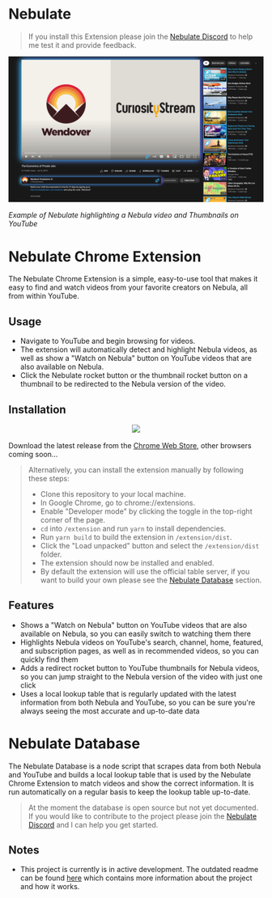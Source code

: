 # Nebulate


> If you install this Extension please join the [Nebulate Discord](https://discord.gg/6JtPxnQbbG) to help me test it and provide feedback.


<p align="center">
  <img src="https://github.com/oenu/Nebulate/blob/dev/screenshots/v0.2.png">
</p>


_Example of Nebulate highlighting a Nebula video and Thumbnails on YouTube_


# Nebulate Chrome Extension

The Nebulate Chrome Extension is a simple, easy-to-use tool that makes it easy to find and watch videos from your favorite creators on Nebula, all from within YouTube.

## Usage

- Navigate to YouTube and begin browsing for videos.
- The extension will automatically detect and highlight Nebula videos, as well as show a "Watch on Nebula" button on YouTube videos that are also available on Nebula.
- Click the Nebulate rocket button or the thumbnail rocket button on a thumbnail to be redirected to the Nebula version of the video.

## Installation

<p align="center">
<a href="https://chrome.google.com/webstore/detail/nebulate/gdjnphjblhbahaidifindimahccaagbf" >
   <img src="https://storage.googleapis.com/web-dev-uploads/image/WlD8wC6g8khYWPJUsQceQkhXSlv1/UV4C4ybeBTsZt43U4xis.png">
</a>
</p>

Download the latest release from the [Chrome Web Store](https://chrome.google.com/webstore/detail/nebulate/gdjnphjblhbahaidifindimahccaagbf), other browsers coming soon...

> Alternatively, you can install the extension manually by following these steps:
>
> - Clone this repository to your local machine.
> - In Google Chrome, go to chrome://extensions.
> - Enable "Developer mode" by clicking the toggle in the top-right corner of the page.
> - `cd` into `/extension` and run `yarn` to install dependencies.
> - Run `yarn build` to build the extension in `/extension/dist`.
> - Click the "Load unpacked" button and select the `/extension/dist` folder.
> - The extension should now be installed and enabled.
> - By default the extension will use the official table server, if you want to build your own please see the [Nebulate Database](#nebulate-database) section.

## Features

- Shows a "Watch on Nebula" button on YouTube videos that are also available on Nebula, so you can easily switch to watching them there
- Highlights Nebula videos on YouTube's search, channel, home, featured, and subscription pages, as well as in recommended videos, so you can quickly find them
- Adds a redirect rocket button to YouTube thumbnails for Nebula videos, so you can jump straight to the Nebula version of the video with just one click
- Uses a local lookup table that is regularly updated with the latest information from both Nebula and YouTube, so you can be sure you're always seeing the most accurate and up-to-date data

# Nebulate Database

The Nebulate Database is a node script that scrapes data from both Nebula and YouTube and builds a local lookup table that is used by the Nebulate Chrome Extension to match videos and show the correct information. It is run automatically on a regular basis to keep the lookup table up-to-date.

> At the moment the database is open source but not yet documented. If you would like to contribute to the project please join the [Nebulate Discord](https://discord.gg/6JtPxnQbbG) and I can help you get started.

## Notes

- This project is currently is in active development. The outdated readme can be found [here](_readme.md) which contains more information about the project and how it works.
